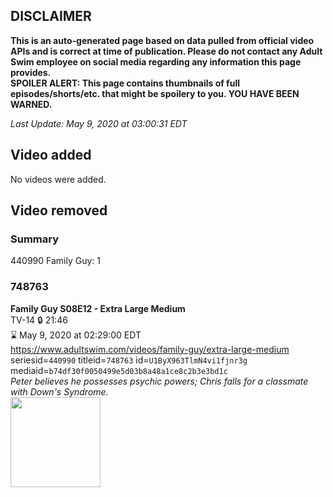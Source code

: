 ## DISCLAIMER
**This is an auto-generated page based on data pulled from official video APIs and is correct at time of publication. Please do not contact any Adult Swim employee on social media regarding any information this page provides.**  
**SPOILER ALERT: This page contains thumbnails of full episodes/shorts/etc. that might be spoilery to you. YOU HAVE BEEN WARNED.**  

_Last Update: May 9, 2020 at 03:00:31 EDT_
## Video added
No videos were added.  
## Video removed
### Summary
440990 Family Guy: 1  
### 748763
**Family Guy S08E12 - Extra Large Medium**  
TV-14 🔒 21:46  
⌛ May 9, 2020 at 02:29:00 EDT  
https://www.adultswim.com/videos/family-guy/extra-large-medium  
seriesid=`440990` titleid=`748763` id=`U1ByX963TlmN4vi1fjnr3g` mediaid=`b74df30f0050499e5d03b8a48a1ce8c2b3e3bd1c`  
_Peter believes he possesses psychic powers; Chris falls for a classmate with Down's Syndrome._  
<a href="https://i.cdn.turner.com/adultswim/big/image-upload/thumbnails/thumb-2_image-152027957656113.jpg"><img src="https://i.cdn.turner.com/adultswim/big/image-upload/thumbnails/thumb-2_image-152027957656113.jpg" height="144px" /></a>
